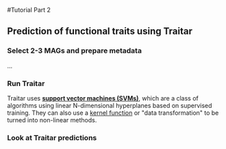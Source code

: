 #Tutorial Part 2

## Prediction of functional traits using Traitar

### Select 2-3 MAGs and prepare metadata

...

### Run Traitar

Traitar uses __[support vector machines (SVMs)](https://en.wikipedia.org/wiki/Support_vector_machine)__, which are a class of algorithms using linear N-dimensional hyperplanes based on supervised training. They can also use a [kernel function](https://en.wikipedia.org/wiki/Kernel_method) or "data transformation" to be turned into non-linear methods. 

### Look at Traitar predictions
